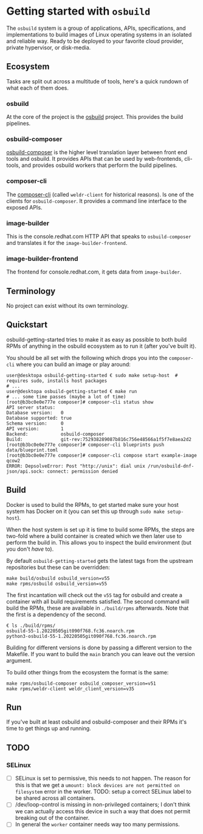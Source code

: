 # Getting started with `osbuild`

The `osbuild` system is a group of applications, APIs, specifications, and
implementations to build images of Linux operating systems in an isolated
and reliable way. Ready to be deployed to your favorite cloud provider,
private hypervisor, or disk-media.

## Ecosystem

Tasks are split out across a multitude of tools, here's a quick rundown
of what each of them does.

### osbuild

At the core of the project is the [osbuild](https://github.com/osbuild/osbuild)
project. This provides the build pipelines.

### osbuild-composer

[osbuild-composer](https://github.com/osbuild/osbuild-composer) is the higher
level translation layer between front end tools and osbuild. It provides APIs
that can be used by web-frontends, cli-tools, and provides osbuild workers
that perform the build pipelines.

### composer-cli

The [composer-cli](https://github.com/osbuild/weldr-client) (called
`weldr-client` for historical reasons). Is one of the clients for
`osbuild-composer`. It provides a command line interface to the exposed APIs.

### image-builder

This is the console.redhat.com HTTP API that speaks to `osbuild-composer` and
translates it for the `image-builder-frontend`.

### image-builder-frontend

The frontend for console.redhat.com, it gets data from `image-builder`.

## Terminology

No project can exist without its own terminology.

## Quickstart

osbuild-getting-started tries to make it as easy as possible to both build
RPMs of anything in the osbuild ecosystem as to run it (after you've built it).

You should be all set with the following which drops you into the
`composer-cli` where you can build an image or play around:

```
user@desktopa osbuild-getting-started € sudo make setup-host  # requires sudo, installs host packages
# ...
user@desktopa osbuild-getting-started € make run
# ... some time passes (maybe a lot of time)
[root@b3bc0e0e777e composer]# composer-cli status show
API server status:
Database version:   0
Database supported: true
Schema version:     0
API version:        1
Backend:            osbuild-composer
Build:              git-rev:752938289087b816c756e48566a1f5f7e8aea2d2
[root@b3bc0e0e777e composer]# composer-cli blueprints push data/blueprint.toml
[root@b3bc0e0e777e composer]# composer-cli compose start example-image qcow2
ERROR: DepsolveError: Post "http://unix": dial unix /run/osbuild-dnf-json/api.sock: connect: permission denied
```

## Build

Docker is used to build the RPMs, to get started make sure your host system
has Docker on it (you can set this up through ``sudo make setup-host``).

When the host system is set up it is time to build some RPMs, the steps are
two-fold where a build container is created which we then later use to perform
the build in. This allows you to inspect the build environment (but you don't
*have* to).

By default `osbuild-getting-started` gets the latest tags from the upstream
repositories but these can be overridden:


```
make build/osbuild osbuild_version=v55
make rpms/osbuild osbuild_version=v55
```

The first incantation will check out the `v55` tag for osbuild and create a
container with all build requirements satisfied. The second command will build
the RPMs, these are available in `./build/rpms` afterwards. Note that the first
is a dependency of the second.

```
€ ls ./build/rpms/
osbuild-55-1.20220505git090f768.fc36.noarch.rpm
python3-osbuild-55-1.20220505git090f768.fc36.noarch.rpm
```

Building for different versions is done by passing a different version to the
Makefile. If you want to build the `main` branch you can leave out the version
argument.

To build other things from the ecosystem the format is the same:

```
make rpms/osbuild-composer osbuild_composer_version=v51
make rpms/weldr-client weldr_client_version=v35
```

## Run

If you've built at least osbuild and osbuild-composer and their RPMs it's time
to get things up and running.

## TODO

### SELinux

- [ ] SELinux is set to permissive, this needs to not happen. The reason for this
      is that we get a `umount: block devices are not permitted on filesystem`
      error in the worker. TODO: setup a correct SELinux label to be shared across
      all containers.
- [ ] /dev/loop-control is missing in non-privileged containers; I don't think we
      can actually access this device in such a way that does not permit breaking
      out of the container.
- [ ] In general the `worker` container needs way too many permissions.
